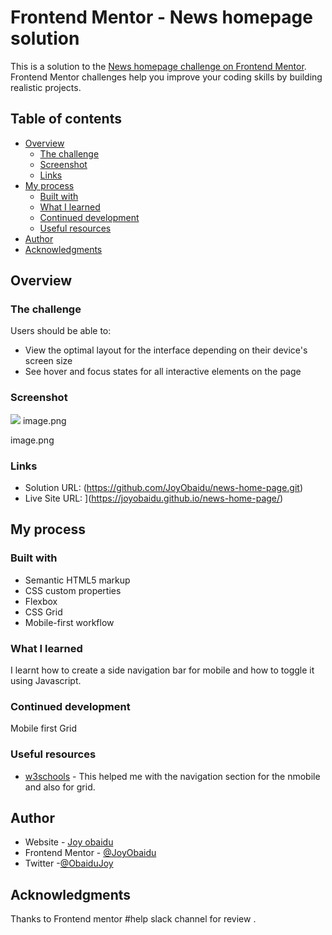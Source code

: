 # Frontend Mentor - News homepage solution

This is a solution to the [News homepage challenge on Frontend Mentor](https://www.frontendmentor.io/challenges/news-homepage-H6SWTa1MFl). Frontend Mentor challenges help you improve your coding skills by building realistic projects. 

## Table of contents

- [Overview](#overview)
  - [The challenge](#the-challenge)
  - [Screenshot](#screenshot)
  - [Links](#links)
- [My process](#my-process)
  - [Built with](#built-with)
  - [What I learned](#what-i-learned)
  - [Continued development](#continued-development)
  - [Useful resources](#useful-resources)
- [Author](#author)
- [Acknowledgments](#acknowledgments)



## Overview

### The challenge

Users should be able to:

- View the optimal layout for the interface depending on their device's screen size
- See hover and focus states for all interactive elements on the page

### Screenshot

![](./screenshot.jpg)
image.png

image.png
### Links

- Solution URL: (https://github.com/JoyObaidu/news-home-page.git)
- Live Site URL: ](https://joyobaidu.github.io/news-home-page/)

## My process

### Built with

- Semantic HTML5 markup
- CSS custom properties
- Flexbox
- CSS Grid
- Mobile-first workflow

### What I learned
I learnt how to create a side navigation bar for mobile and how to toggle it using Javascript.

### Continued development
Mobile first
Grid

### Useful resources

- [w3schools]() - This helped me with the navigation section for the nmobile and also for grid.


## Author

- Website - [Joy obaidu](https://github.com/JoyObaidu)
- Frontend Mentor - [@JoyObaidu](https://www.frontendmentor.io/profile/JoyObaidu)
- Twitter -[@ObaiduJoy](https://www.twitter.com/ObaiduJoy)


## Acknowledgments
Thanks to Frontend mentor #help slack channel for review .

